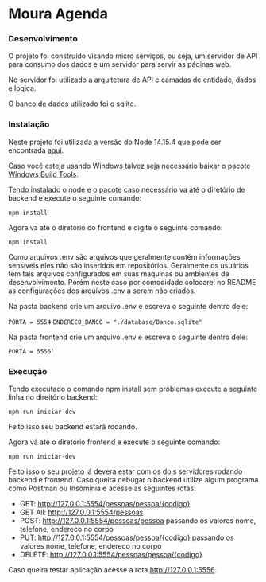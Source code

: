 # Moura Agenda

### Desenvolvimento

O projeto foi construído visando micro serviços, ou seja, um servidor de API para consumo dos dados e um servidor para servir as páginas web.

No servidor foi utilizado a arquitetura de API e camadas de entidade, dados e logica.

O banco de dados utilizado foi o sqlite.

### Instalação

Neste projeto foi utilizada a versão do Node 14.15.4 que pode ser encontrada [aqui](https://nodejs.org/dist/v14.15.4/node-v14.15.4-x64.msi).

Caso você esteja usando Windows talvez seja necessário baixar o pacote [Windows Build Tools](https://www.npmjs.com/package/windows-build-tools).

Tendo instalado o node e o pacote caso necessário va até o diretório de backend e execute o seguinte comando: 

`npm install`

Agora va até o diretório do frontend e digite o seguinte comando:

`npm install`

Como arquivos .env são arquivos que geralmente contém informações sensíveis eles não são inseridos em repositórios. Geralmente os usuários tem tais arquivos configurados em suas maquinas ou ambientes de desenvolvimento. Porém neste caso por comodidade colocarei no README as configurações dos arquivos .env a serem não criados.

Na pasta backend crie um arquivo .env e escreva o seguinte dentro dele: 

`PORTA = 5554` 
`ENDERECO_BANCO = "./database/Banco.sqlite"`

Na pasta frontend crie um arquivo .env e escreva o seguinte dentro dele:

`PORTA = 5556'`

### Execução

Tendo executado o comando npm install sem problemas execute a seguinte linha no direitório backend:

`npm run iniciar-dev`

Feito isso seu backend estará rodando.

Agora vá até o diretório frontend e execute o seguinte comando:

`npm run iniciar-dev`

Feito isso o seu projeto já devera estar com os dois servidores rodando backend e frontend. Caso queira debugar o backend utilize algum programa como Postman ou Insominia e acesse as seguintes rotas: 

* GET: http://127.0.0.1:5554/pessoas/pessoa/{codigo}
* GET All: http://127.0.0.1:5554/pessoas
* POST: http://127.0.0.1:5554/pessoas/pessoa passando os valores nome, telefone, endereco no corpo
* PUT: http://127.0.0.1:5554/pessoas/pessoa/{codigo} passando os valores nome, telefone, endereco no corpo
* DELETE: http://127.0.0.1:5554/pessoas/pessoa/{codigo}

Caso queira testar aplicação acesse a rota http://127.0.0.1:5556.
